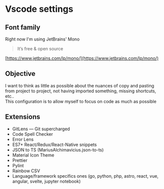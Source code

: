 # Vscode settings

## Font family

Right now I'm using JetBrains' Mono

> It’s free & open source

[https://www.jetbrains.com/lp/mono/](https://www.jetbrains.com/lp/mono/)

## Objective

I want to think as little as possible about the nuances of copy and pasting from project to project, not having imported something, missing shortcuts, etc..\
This configuration is to allow myself to focus on code as much as possible

## Extensions

- GitLens — Git supercharged
- Code Spell Checker
- Error Lens
- ES7+ React/Redux/React-Native snippets
- JSON to TS (MariusAlchimavicius.json-to-ts)
- Material Icon Theme
- Prettier
- Pylint
- Rainbow CSV
- Language/framework specifics ones (go, python, php, astro, react, vue, angular, svelte, jupyter notebook)
